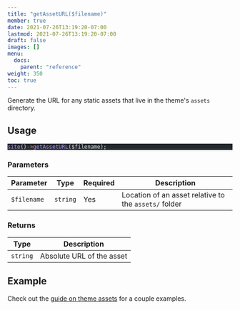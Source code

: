 ```yaml
---
title: "getAssetURL($filename)"
member: true
date: 2021-07-26T13:19:20-07:00
lastmod: 2021-07-26T13:19:20-07:00
draft: false
images: []
menu:
  docs:
    parent: "reference"
weight: 350
toc: true
---
```


Generate the URL for any static assets that live in the theme's `assets` directory.

## Usage

<pre class="torchlight" style="background-color: #24292e; --theme-selection-background: #39414a;" data-torchlight-processed="3449c9e5e332f1dbb81505cd739fbf3f"><code data-language="php"><!-- Syntax highlighted by torchlight.dev --><div class='line'><span style="color: #B392F0;">site</span><span style="color: #E1E4E8;">()</span><span style="color: #F97583;">-&gt;</span><span style="color: #B392F0;">getAssetURL</span><span style="color: #E1E4E8;">($filename);</span></div><textarea data-torchlight-original="true" style="display: none !important;">site()-&gt;getAssetURL($filename);
</textarea></code></pre>

### Parameters

| Parameter   | Type     | Required | Description                                           |
| ----------- | -------- | -------- | ----------------------------------------------------- |
| `$filename` | `string` | Yes      | Location of an asset relative to the `assets/` folder |

### Returns

| Type     | Description               |
| -------- | ------------------------- |
| `string` | Absolute URL of the asset |

## Example

Check out the [guide on theme assets](../../guides/assets) for a couple examples.